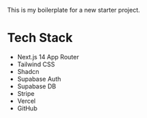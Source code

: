 This is my boilerplate for a new starter project.

# Tech Stack

- Next.js 14 App Router
- Tailwind CSS
- Shadcn
- Supabase Auth
- Supabase DB
- Stripe
- Vercel
- GitHub
